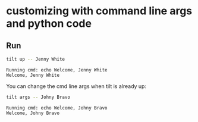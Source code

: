 # customizing with command line args and python code

## Run
```sh
tilt up -- Jenny White
```

```text
Running cmd: echo Welcome, Jenny White
Welcome, Jenny White
```

You can change the cmd line args when tilt is already up:
```sh
tilt args -- Johny Bravo
```

```text
Running cmd: echo Welcome, Johny Bravo
Welcome, Johny Bravo
```